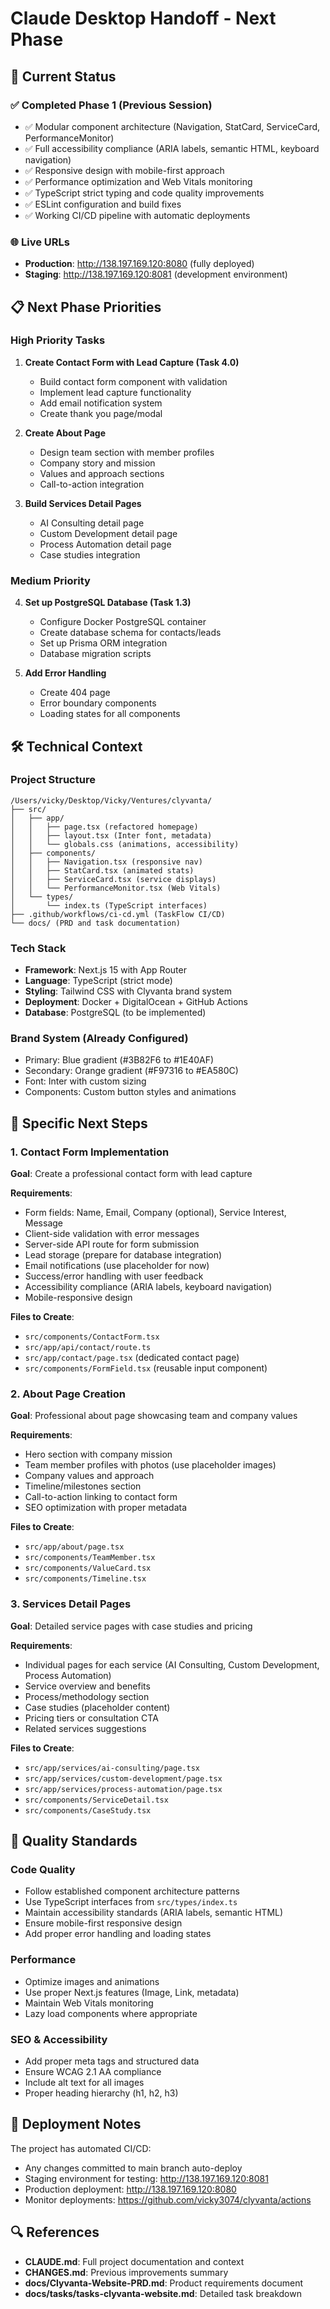 # Claude Desktop Handoff - Next Phase

## 🎯 Current Status

### ✅ Completed Phase 1 (Previous Session)
- ✅ Modular component architecture (Navigation, StatCard, ServiceCard, PerformanceMonitor)
- ✅ Full accessibility compliance (ARIA labels, semantic HTML, keyboard navigation)
- ✅ Responsive design with mobile-first approach
- ✅ Performance optimization and Web Vitals monitoring
- ✅ TypeScript strict typing and code quality improvements
- ✅ ESLint configuration and build fixes
- ✅ Working CI/CD pipeline with automatic deployments

### 🌐 Live URLs
- **Production**: http://138.197.169.120:8080 (fully deployed)
- **Staging**: http://138.197.169.120:8081 (development environment)

## 📋 Next Phase Priorities

### High Priority Tasks
1. **Create Contact Form with Lead Capture (Task 4.0)**
   - Build contact form component with validation
   - Implement lead capture functionality
   - Add email notification system
   - Create thank you page/modal

2. **Create About Page**
   - Design team section with member profiles
   - Company story and mission
   - Values and approach sections
   - Call-to-action integration

3. **Build Services Detail Pages**
   - AI Consulting detail page
   - Custom Development detail page  
   - Process Automation detail page
   - Case studies integration

### Medium Priority
4. **Set up PostgreSQL Database (Task 1.3)**
   - Configure Docker PostgreSQL container
   - Create database schema for contacts/leads
   - Set up Prisma ORM integration
   - Database migration scripts

5. **Add Error Handling**
   - Create 404 page
   - Error boundary components
   - Loading states for all components

## 🛠️ Technical Context

### Project Structure
```
/Users/vicky/Desktop/Vicky/Ventures/clyvanta/
├── src/
│   ├── app/
│   │   ├── page.tsx (refactored homepage)
│   │   ├── layout.tsx (Inter font, metadata)
│   │   └── globals.css (animations, accessibility)
│   ├── components/
│   │   ├── Navigation.tsx (responsive nav)
│   │   ├── StatCard.tsx (animated stats)
│   │   ├── ServiceCard.tsx (service displays)
│   │   └── PerformanceMonitor.tsx (Web Vitals)
│   └── types/
│       └── index.ts (TypeScript interfaces)
├── .github/workflows/ci-cd.yml (TaskFlow CI/CD)
└── docs/ (PRD and task documentation)
```

### Tech Stack
- **Framework**: Next.js 15 with App Router
- **Language**: TypeScript (strict mode)
- **Styling**: Tailwind CSS with Clyvanta brand system
- **Deployment**: Docker + DigitalOcean + GitHub Actions
- **Database**: PostgreSQL (to be implemented)

### Brand System (Already Configured)
- Primary: Blue gradient (#3B82F6 to #1E40AF)
- Secondary: Orange gradient (#F97316 to #EA580C)
- Font: Inter with custom sizing
- Components: Custom button styles and animations

## 🎯 Specific Next Steps

### 1. Contact Form Implementation
**Goal**: Create a professional contact form with lead capture

**Requirements**:
- Form fields: Name, Email, Company (optional), Service Interest, Message
- Client-side validation with error messages
- Server-side API route for form submission
- Lead storage (prepare for database integration)
- Email notifications (use placeholder for now)
- Success/error handling with user feedback
- Accessibility compliance (ARIA labels, keyboard navigation)
- Mobile-responsive design

**Files to Create**:
- `src/components/ContactForm.tsx`
- `src/app/api/contact/route.ts`
- `src/app/contact/page.tsx` (dedicated contact page)
- `src/components/FormField.tsx` (reusable input component)

### 2. About Page Creation
**Goal**: Professional about page showcasing team and company values

**Requirements**:
- Hero section with company mission
- Team member profiles with photos (use placeholder images)
- Company values and approach
- Timeline/milestones section
- Call-to-action linking to contact form
- SEO optimization with proper metadata

**Files to Create**:
- `src/app/about/page.tsx`
- `src/components/TeamMember.tsx`
- `src/components/ValueCard.tsx`
- `src/components/Timeline.tsx`

### 3. Services Detail Pages
**Goal**: Detailed service pages with case studies and pricing

**Requirements**:
- Individual pages for each service (AI Consulting, Custom Development, Process Automation)
- Service overview and benefits
- Process/methodology section
- Case studies (placeholder content)
- Pricing tiers or consultation CTA
- Related services suggestions

**Files to Create**:
- `src/app/services/ai-consulting/page.tsx`
- `src/app/services/custom-development/page.tsx`
- `src/app/services/process-automation/page.tsx`
- `src/components/ServiceDetail.tsx`
- `src/components/CaseStudy.tsx`

## 🚀 Quality Standards

### Code Quality
- Follow established component architecture patterns
- Use TypeScript interfaces from `src/types/index.ts`
- Maintain accessibility standards (ARIA labels, semantic HTML)
- Ensure mobile-first responsive design
- Add proper error handling and loading states

### Performance
- Optimize images and animations
- Use proper Next.js features (Image, Link, metadata)
- Maintain Web Vitals monitoring
- Lazy load components where appropriate

### SEO & Accessibility
- Add proper meta tags and structured data
- Ensure WCAG 2.1 AA compliance
- Include alt text for all images
- Proper heading hierarchy (h1, h2, h3)

## 📝 Deployment Notes

The project has automated CI/CD:
- Any changes committed to main branch auto-deploy
- Staging environment for testing: http://138.197.169.120:8081
- Production deployment: http://138.197.169.120:8080
- Monitor deployments: https://github.com/vicky3074/clyvanta/actions

## 🔍 References

- **CLAUDE.md**: Full project documentation and context
- **CHANGES.md**: Previous improvements summary
- **docs/Clyvanta-Website-PRD.md**: Product requirements document
- **docs/tasks/tasks-clyvanta-website.md**: Detailed task breakdown